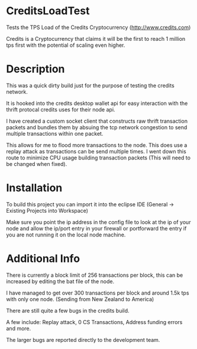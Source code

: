 # CreditsLoadTest
Tests the TPS Load of the Credits Cryptocurrency (http://www.credits.com)

Credits is a Cryptocurrency that claims it will be the first to reach 1 million tps first with the potential of scaling even higher.


# Description
This was a quick dirty build just for the purpose of testing the credits network.

It is hooked into the credits desktop wallet api for easy interaction with the thrift protocal credits uses for their node api.

I have created a custom socket client that constructs raw thrift transaction packets and bundles them by absuing the tcp network congestion to send multiple transactions within one packet.

This allows for me to flood more transactions to the node. This does use a replay attack as transactions can be send multiple times. I went down this route to minimize CPU usage building transaction packets (This will need to be changed when fixed).

# Installation
To build this project you can import it into the eclipse IDE (General -> Existing Projects into Workspace)

Make sure you point the ip address in the config file to look at the ip of your node and allow the ip/port entry in your firewall or portforward the entry if you are not running it on the local node machine.

# Additional Info
There is currently a block limit of 256 transactions per block, this can be increased by editing the bat file of the node.

I have managed to get over 300 transactions per block and around 1.5k tps with only one node. (Sending from New Zealand to America)

There are still quite a few bugs in the credits build.

A few include: Replay attack, 0 CS Transactions, Address funding errors and more.

The larger bugs are reported directly to the development team.
